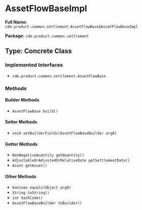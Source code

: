 # AssetFlowBaseImpl

**Full Name:** `cdm.product.common.settlement.AssetFlowBase$AssetFlowBaseImpl`

**Package:** `cdm.product.common.settlement`

## Type: Concrete Class

### Implemented Interfaces

- `cdm.product.common.settlement.AssetFlowBase`

### Methods

#### Builder Methods

- `AssetFlowBase build()`

#### Setter Methods

- `void setBuilderFields(AssetFlowBaseBuilder arg0)`

#### Getter Methods

- `NonNegativeQuantity getQuantity()`
- `AdjustableOrAdjustedOrRelativeDate getSettlementDate()`
- `Asset getAsset()`

#### Other Methods

- `boolean equals(Object arg0)`
- `String toString()`
- `int hashCode()`
- `AssetFlowBaseBuilder toBuilder()`

